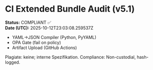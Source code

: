 # CI Extended Bundle Audit (v5.1)

**Status:** COMPLIANT ✅  
**Date (UTC):** 2025-10-12T23:03:08.259537Z

- YAML→JSON Compiler (Python, PyYAML)
- OPA Gate (fail on policy)
- Artifact Upload (GitHub Actions)

Plagiate: keine; interne Spezifikation. Compliance: Non-custodial, hash-logged.
